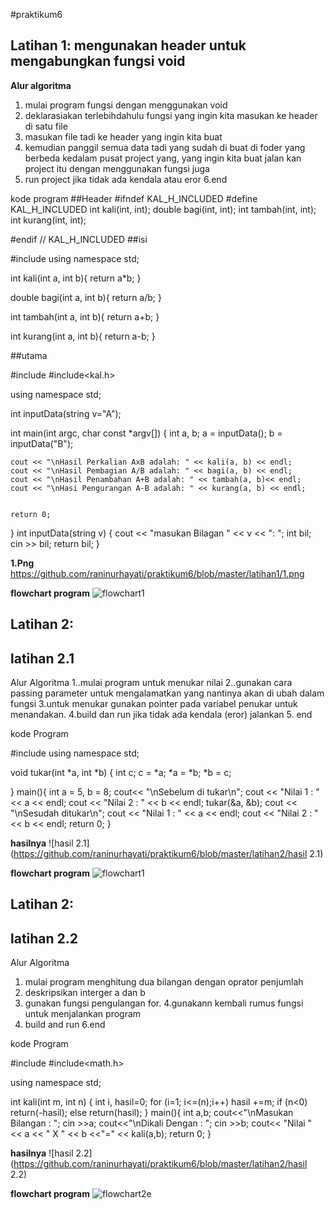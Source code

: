 #praktikum6
## Latihan 1: mengunakan header untuk mengabungkan fungsi void
**Alur algoritma**

   1. mulai program fungsi dengan menggunakan void
   2. deklarasiakan terlebihdahulu fungsi yang ingin kita masukan ke header di satu file
   3. masukan file tadi ke header yang ingin kita buat
   4. kemudian panggil semua data tadi yang sudah di buat di foder yang berbeda kedalam pusat project yang, yang ingin kita buat jalan kan project itu dengan menggunakan fungsi juga
   5. run project jika tidak ada kendala atau eror
    6.end

 kode program ##Header
#ifndef KAL_H_INCLUDED
#define KAL_H_INCLUDED
int kali(int, int);
double bagi(int, int);
int tambah(int, int);
int kurang(int, int);


#endif // KAL_H_INCLUDED
##isi

#include using namespace std;

int kali(int a, int b){ return a*b; }

double bagi(int a, int b){ return a/b; }

int tambah(int a, int b){ return a+b; }

int kurang(int a, int b){ return a-b; }

##utama

#include<iostream>
#include<kal.h>

using namespace std;

int inputData(string v="A");

int main(int argc, char const *argv[])
{
    int a, b;
    a = inputData();
    b = inputData("B");

    cout << "\nHasil Perkalian AxB adalah: " << kali(a, b) << endl;
    cout << "\nHasil Pembagian A/B adalah: " << bagi(a, b) << endl;
    cout << "\nHasil Penambahan A+B adalah: " << tambah(a, b)<< endl;
    cout << "\nHasi Pengurangan A-B adalah: " << kurang(a, b) << endl;


    return 0;
}
int inputData(string v)
{
    cout << "masukan Bilagan " << v << ": ";
    int bil;
    cin >> bil;
    return bil;
}


**1.Png**
https://github.com/raninurhayati/praktikum6/blob/master/latihan1/1.png

**flowchart program**
![flowchart1](https://github.com/raninurhayati/praktikum6/blob/master/latihan1/flowchart1.jpg)




## Latihan 2: 

## latihan 2.1 
Alur Algoritma 
1..mulai program untuk menukar nilai 
2..gunakan cara passing parameter untuk mengalamatkan yang nantinya akan di ubah dalam fungsi 
3.untuk menukar gunakan pointer pada variabel penukar untuk menandakan. 
4.build dan run jika tidak ada kendala (eror) jalankan 
5. end

kode Program

#include<iostream>
using namespace std;

void tukar(int *a, int *b)
{
    int c;
    c = *a;
    *a = *b;
    *b = c;

}
main(){
int a = 5, b = 8;
cout<< "\nSebelum di tukar\n";
cout << "Nilai 1 : " << a << endl;
cout << "Nilai 2 : " << b << endl;
tukar(&a, &b);
cout << "\nSesudah ditukar\n";
cout << "Nilai 1 : " << a << endl;
cout << "Nilai 2 : " << b << endl;
return 0;
}


**hasilnya**
![hasil 2.1](https://github.com/raninurhayati/praktikum6/blob/master/latihan2/hasil 2.1)

**flowchart program**
![flowchart1](https://github.com/raninurhayati/praktikum6/blob/master/latihan2/flowchart2.1.jpg)


## Latihan 2: 

## latihan 2.2 
Alur Algoritma 

  1. mulai program menghitung dua bilangan dengan oprator penjumlah
  2. deskripsikan interger a dan b
  3. gunakan fungsi pengulangan for.
  4.gunakann kembali rumus fungsi untuk menjalankan program
  5. build and run
  6.end


kode Program

#include<iostream>
#include<math.h>

using namespace std;

int kali(int m, int n)
{
    int i, hasil=0;
    for (i=1; i<=(n);i++)
        hasil +=m;
    if (n<0) return(-hasil); else return(hasil);
}
main(){
    int a,b;
    cout<<"\nMasukan Bilangan : ";
    cin >>a;
    cout<<"\nDikali Dengan : ";
    cin >>b;
    cout<< "Nilai " << a << " X " << b <<"=" << kali(a,b);
    return 0;
}


**hasilnya**
![hasil 2.2](https://github.com/raninurhayati/praktikum6/blob/master/latihan2/hasil 2.2)

**flowchart program**
![flowchart2e](https://github.com/raninurhayati/praktikum6/blob/master/latihan2/flowchart2.2.jpg)


